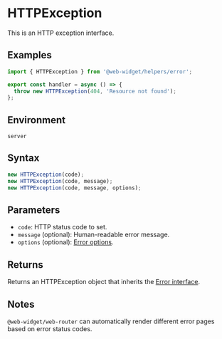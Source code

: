 # HTTPException

This is an HTTP exception interface.

## Examples

```ts
import { HTTPException } from '@web-widget/helpers/error';

export const handler = async () => {
  throw new HTTPException(404, 'Resource not found');
};
```

## Environment

`server`

## Syntax

```ts
new HTTPException(code);
new HTTPException(code, message);
new HTTPException(code, message, options);
```

## Parameters

- `code`: HTTP status code to set.
- `message` (optional): Human-readable error message.
- `options` (optional): [Error options](https://developer.mozilla.org/docs/Web/JavaScript/Reference/Global_Objects/Error/Error#options).

## Returns

Returns an HTTPException object that inherits the [Error interface](https://developer.mozilla.org/docs/Web/JavaScript/Reference/Global_Objects/Error/Error).

## Notes

`@web-widget/web-router` can automatically render different error pages based on error status codes.
